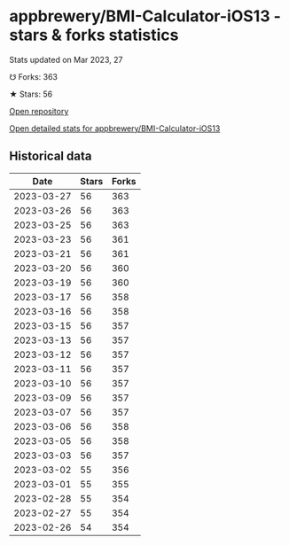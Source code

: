 # appbrewery/BMI-Calculator-iOS13 - stars & forks statistics

Stats updated on Mar 2023, 27

☋ Forks: 363

★ Stars: 56

[Open repository](https://github.com/appbrewery/BMI-Calculator-iOS13)

[Open detailed stats for appbrewery/BMI-Calculator-iOS13](https://reviewgithub.com/rep/appbrewery/BMI-Calculator-iOS13)

## Historical data
| Date | Stars | Forks |
|------|-------|-------|
| 2023-03-27 | 56 | 363 | 
| 2023-03-26 | 56 | 363 | 
| 2023-03-25 | 56 | 363 | 
| 2023-03-23 | 56 | 361 | 
| 2023-03-21 | 56 | 361 | 
| 2023-03-20 | 56 | 360 | 
| 2023-03-19 | 56 | 360 | 
| 2023-03-17 | 56 | 358 | 
| 2023-03-16 | 56 | 358 | 
| 2023-03-15 | 56 | 357 | 
| 2023-03-13 | 56 | 357 | 
| 2023-03-12 | 56 | 357 | 
| 2023-03-11 | 56 | 357 | 
| 2023-03-10 | 56 | 357 | 
| 2023-03-09 | 56 | 357 | 
| 2023-03-07 | 56 | 357 | 
| 2023-03-06 | 56 | 358 | 
| 2023-03-05 | 56 | 358 | 
| 2023-03-03 | 56 | 357 | 
| 2023-03-02 | 55 | 356 | 
| 2023-03-01 | 55 | 355 | 
| 2023-02-28 | 55 | 354 | 
| 2023-02-27 | 55 | 354 | 
| 2023-02-26 | 54 | 354 | 

